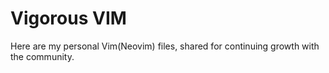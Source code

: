 # Vigorous VIM

Here are my personal Vim(Neovim) files, shared for continuing growth with the community.
